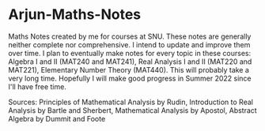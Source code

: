 # Arjun-Maths-Notes
Maths Notes created by me for courses at SNU. These notes are generally neither complete nor comprehensive. I intend to update and improve them over time.
I plan to eventually make notes for every topic in these courses: Algebra I and II (MAT240 and MAT241), Real Analysis I and II (MAT220 and MAT221), Elementary Number Theory (MAT440). This will probably take a very long time. Hopefully I will make good progress in Summer 2022 since I'll have free time.


Sources: Principles of Mathematical Analysis by Rudin, Introduction to Real Analysis by Bartle and Sherbert, Mathematical Analysis by Apostol, Abstract Algebra by Dummit and Foote
